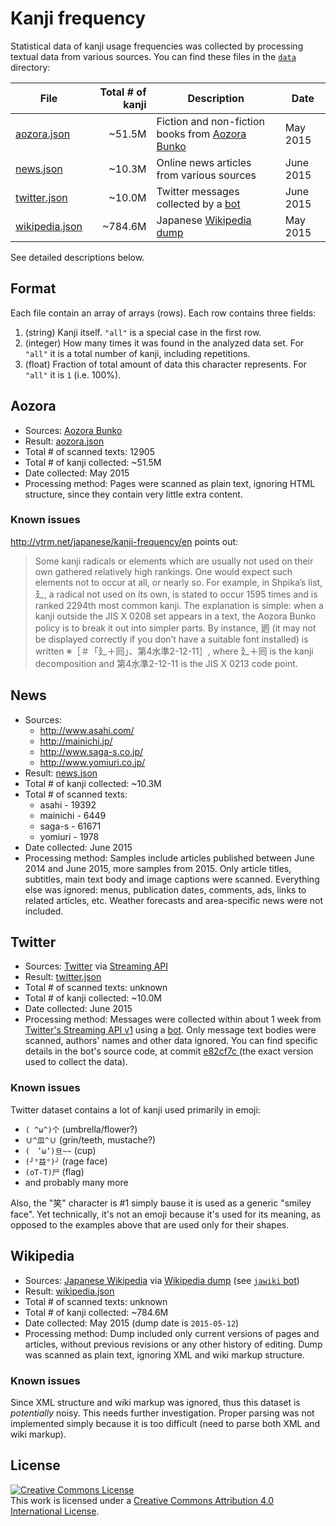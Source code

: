 # Kanji frequency

Statistical data of kanji usage frequencies was collected by processing textual data from various sources. You can find these files in the [`data`](data) directory:

| File                                  | Total # of kanji | Description                                               | Date      |
| ------------------------------------- | ---------------: | --------------------------------------------------------- | --------- |
| [aozora.json](data/aozora.json)       |           ~51.5M | Fiction and non-fiction books from [Aozora Bunko][aozora] | May 2015  |
| [news.json](data/news.json)           |           ~10.3M | Online news articles from various sources                 | June 2015 |
| [twitter.json](data/twitter.json)     |           ~10.0M | Twitter messages collected by a [bot][twitter-bot]        | June 2015 |
| [wikipedia.json](data/wikipedia.json) |          ~784.6M | Japanese [Wikipedia dump][wiki-dumps]                     | May 2015  |

See detailed descriptions below.

## Format

Each file contain an array of arrays (rows). Each row contains three fields:

1. (string) Kanji itself. `"all"` is a special case in the first row.
2. (integer) How many times it was found in the analyzed data set. For `"all"` it is a total number of kanji, including repetitions.
3. (float) Fraction of total amount of data this character represents. For `"all"` it is `1` (i.e. 100%).

## Aozora

- Sources: [Aozora Bunko][aozora]
- Result: [aozora.json](data/aozora.json)
- Total # of scanned texts: 12905
- Total # of kanji collected: ~51.5M
- Date collected: May 2015
- Processing method: Pages were scanned as plain text, ignoring HTML structure, since they contain very little extra content.

### Known issues

<http://vtrm.net/japanese/kanji-frequency/en> points out:

> Some kanji radicals or elements which are usually not used on their own gathered relatively high rankings. One would expect such elements not to occur at all, or nearly so. For example, in Shpika’s list, 廴, a radical not used on its own, is stated to occur 1595 times and is ranked 2294th most common kanji.
The explanation is simple: when a kanji outside the JIS X 0208 set appears in a text, the Aozora Bunko policy is to break it out into simpler parts. By instance, 𢌞 (it may not be displayed correctly if you don’t have a suitable font installed) is written ※［＃「廴＋囘」、第4水準2-12-11］, where 廴＋囘 is the kanji decomposition and 第4水準2-12-11 is the JIS X 0213 code point.

## News

- Sources:
  - http://www.asahi.com/
  - http://mainichi.jp/
  - http://www.saga-s.co.jp/
  - http://www.yomiuri.co.jp/
- Result: [news.json](data/news.json)
- Total # of kanji collected: ~10.3M
- Total # of scanned texts:
  - asahi - 19392
  - mainichi - 6449
  - saga-s - 61671
  - yomiuri - 1978
- Date collected: June 2015
- Processing method: Samples include articles published between June 2014 and June 2015, more samples from 2015. Only article titles, subtitles, main text body and image captions were scanned. Everything else was ignored: menus, publication dates, comments, ads, links to related articles, etc. Weather forecasts and area-specific news were not included.

## Twitter

- Sources: [Twitter](https://twitter.com/) via [Streaming API][twitter-stream]
- Result: [twitter.json](data/twitter.json)
- Total # of scanned texts: unknown
- Total # of kanji collected: ~10.0M
- Date collected: June 2015
- Processing method: Messages were collected within about 1 week from [Twitter's Streaming API v1][twitter-stream] using a [bot][twitter-bot]. Only message text bodies were scanned, authors' names and other data ignored. You can find specific details in the bot's source code, at commit [e82cf7c
](https://github.com/scriptin/twitter-kanji-frequency/tree/e82cf7c6093b7b789c52f238a4eb41a3ced1fdc9) (the exact version used to collect the data).

### Known issues

Twitter dataset contains a lot of kanji used primarily in emoji:

- `( ^ω^)个` (umbrella/flower?)
- `Ｕ^皿^Ｕ` (grin/teeth, mustache?)
- `(　’ω’)旦~~` (cup)
- `(╯°益°)╯` (rage face)
- `(oT-T)尸` (flag)
- and probably many more

Also, the "笑" character is #1 simply bause it is used as a generic "smiley face". Yet technically, it's not an emoji because it's used for its meaning, as opposed to the examples above that are used only for their shapes.

## Wikipedia

- Sources: [Japanese Wikipedia](https://ja.wikipedia.org/) via [Wikipedia dump][wiki-dumps] (see [`jawiki` bot][jawiki])
- Result: [wikipedia.json](data/wikipedia.json)
- Total # of scanned texts: unknown
- Total # of kanji collected: ~784.6M
- Date collected: May 2015 (dump date is `2015-05-12`)
- Processing method: Dump included only current versions of pages and articles, without previous revisions or any other history of editing. Dump was scanned as plain text, ignoring XML and wiki markup structure.

### Known issues

Since XML structure and wiki markup was ignored, thus this dataset is *potentially* noisy. This needs further investigation. Proper parsing was not implemented simply because it is too difficult (need to parse both XML and wiki markup).

## License

<a rel="license" href="http://creativecommons.org/licenses/by/4.0/"><img alt="Creative Commons License" style="border-width:0" src="https://i.creativecommons.org/l/by/4.0/80x15.png" /></a><br />This work is licensed under a <a rel="license" href="http://creativecommons.org/licenses/by/4.0/">Creative Commons Attribution 4.0 International License</a>.

[aozora]: http://www.aozora.gr.jp/
[jawiki]: https://dumps.wikimedia.org/jawiki/
[jouyou]: https://en.wikipedia.org/wiki/J%C5%8Dy%C5%8D_kanji
[twitter-bot]: https://github.com/scriptin/twitter-kanji-frequency
[twitter-stream]: https://developer.twitter.com/en/docs/twitter-api/v1/tweets/filter-realtime/api-reference/post-statuses-filter
[wiki-dumps]: https://dumps.wikimedia.org/
